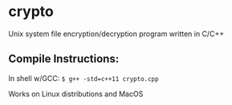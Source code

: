 # crypto
Unix system file encryption/decryption program written in C/C++
## Compile Instructions:
In shell w/GCC: `$ g++ -std=c++11 crypto.cpp`

Works on Linux distributions and MacOS
